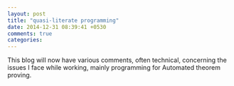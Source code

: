 ```yaml
---
layout: post
title: "quasi-literate programming"
date: 2014-12-31 08:39:41 +0530
comments: true
categories:
---
```


This blog will now have various comments, often technical, concerning the issues I face while working, mainly programming for Automated theorem proving.

